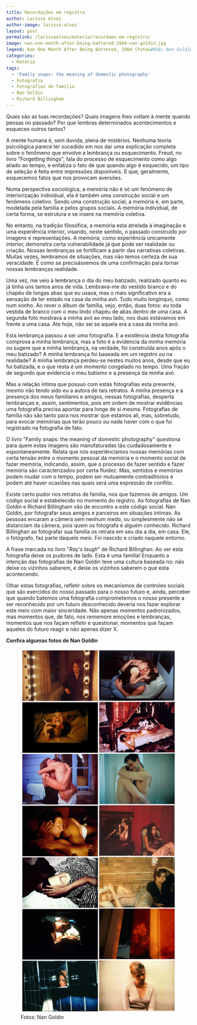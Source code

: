 ```yaml
---
title: Recordações em registro
author: Larissa Alves
author-image: larissa-alves
layout: post
permalink: /larissaalves/materia/recordaes-em-registro/
image: nan-one-month-after-being-battered-1984-nan-goldin.jpg
legend: Nan One Month After Being Battered, 1984 (Foto&#058; Nan Goldin)
categories:
  - Matéria
tags:
  - 'Family snaps: the meaning of domestic photography'
  - Fotografia
  - Fotografias de família
  - Nan Goldin
  - Richard Billingham
---
```

Quais são as tuas recordações? Quais imagens lhes voltam à mente quando pensas no passado? Por que lembras determinados acontecimentos e esqueces outros tantos?

A mente humana é, sem duvida, plena de mistérios. Nenhuma teoria psicológica parece ter sucedido em nos dar uma explicação completa sobre o fenômeno que envolve a lembrança ou esquecimento. Freud, no livro "Forgetting things", fala do processo de esquecimento como algo aliado ao tempo, e enfatiza o fato de que quando algo é esquecido, um tipo de seleção é feita entre impressões disponíveis. E que, geralmente, esquecemos fatos que nos provocam aversões.

Numa perspectiva sociológica, a memória não é só um fenômeno de interiorização individual, ela é também uma construção social e um fenômeno coletivo. Sendo uma construção social, a memória é, em parte, modelada pela família e pelos grupos sociais. A memória individual, de certa forma, se estrutura e se insere na memória coletiva.

No entanto, na tradição filosófica, a memória esta atrelada à imaginação e uma experiência interior, visando, neste sentido, o passado construído por imagens e representações. A memória, como experiência unicamente interior, demonstra certa vulnerabilidade já que pode ser realidade ou criação. Nossas lembranças se fortificam a partir das narrativas coletivas. Muitas vezes, lembramos de situações, mas não temos certeza de sua veracidade. É como se precisássemos de uma confirmação para tornar nossas lembranças realidade.

Uma vez, me veio à lembrança o dia do meu batizado, realizado quanto eu já tinha uns tantos anos de vida. Lembrava-me do vestido branco e do chapéu de longas abas que eu usava, mas o mais significativo era a sensação de ter estado na casa da minha avó. Tudo muito longínquo, como num sonho. Ao rever o álbum de família, vejo, então, duas fotos: eu toda vestida de branco com o meu lindo chapéu de abas dentro de uma casa. A segunda foto mostrava a minha avó ao meu lado, nos duas estávamos em frente a uma casa. Ate hoje, não sei se aquela era a casa da minha avó.

Esta lembrança passou a ser uma fotografia. E a existência desta fotografia comprova a minha lembrança, mas a foto é a evidencia da minha memória ou sugere que a minha lembrança, na verdade, foi construída anos após o meu batizado? A minha lembrança foi baseada em um registro ou na realidade? A minha lembrança perdeu-se nestes muitos anos, desde que eu fui batizada, e o que resta é um momento congelado no tempo. Uma fração de segundo que evidencia o meu batismo e a presença da minha avó.

Mas a relação intima que possuo com estas fotografias esta presente, mesmo não tendo sido eu a autora de tais retratos. A minha presença e a presença dos meus familiares e amigos, nessas fotografias, desperta lembranças e, assim, sentimentos, pois em ordem de mostrar evidências uma fotografia precisa apontar para longe de si mesma. Fotografias de família não são tanto para nos mostrar que estamos ali, mas, sobretudo, para evocar memórias que terão pouco ou nada haver com o que foi registrado na fotografia de fato.

O livro "Family snaps: the meaning of domestic photography" questiona para quem estas imagens são manufaturadas tão cuidadosamente e espontaneamente. Relata que nós experiênciamos nossas memórias com certa tensão entre o momento pessoal da memória e o momento social de fazer memória, indicando, assim, que o processo de fazer sentido e fazer memória são caracterizados por certa fluidez. Mas, sentidos e memórias podem mudar com o tempo, podem ser mutuamente contraditórios e podem até haver ocasiões nas quais será uma expressão de conflito.

Existe certo pudor nos retratos de família, nos que fazemos de amigos. Um código social e estabelecido no momento do registro. As fotografias de Nan Goldin e Richard Billingham vão de encontro a este código social. Nan Goldin, por fotografar seus amigos e parceiros em situações íntimas. As pessoas encaram a câmera sem nenhum medo, ou simplesmente não se distanciam da câmera, pois quem os fotografa é alguém conhecido. Richard Billinghan ao fotografar sua família os retrata em seu dia a dia, em casa. Ele, o fotógrafo, faz parte daquele meio. Foi nascido e criado naquele entorno.

A frase marcada no livro "_Ray's laugh_" de Richard Billinghan: Ao ver esta fotografia deixe os pudores de lado. Esta é uma família! Enquanto a intenção das fotografias de Nan Goldin teve uma cultura baseada no: não deixe os vizinhos saberem, e deixe os vizinhos saberem o que esta acontecendo.

Olhar estas fotografias, refletir sobre os mecanismos de controles sociais que são exercidos do nosso passado para o nosso futuro e, ainda, perceber que quando batemos uma fotografia comprometemos o nosso presente a ser reconhecido por um futuro desconhecido deveria nos fazer explorar este meio com maior sinceridade. Não apenas momentos padronizados, mas momentos que, de fato, nos rememore emoções e lembranças, momentos que nos façam refletir e questionar, momentos que façam aqueles do futuro reagir e não apenas dizer X.

**Confira algumas fotos de Nan Goldin**

<figure>
<img src="https://raw.githubusercontent.com/revistazena/img/master/nan-goldin.jpg" alt="Fotos: Nan Goldin" title="Fotos: Nan Goldin" />
<figcaption class="legenda">Fotos: Nan Goldin</figcaption>
</figure>